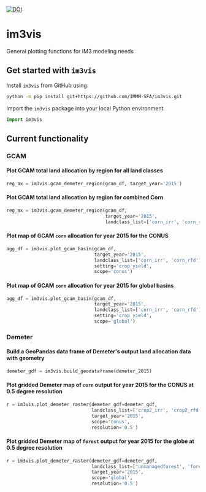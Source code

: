 [![DOI](https://zenodo.org/badge/309786811.svg)](https://zenodo.org/badge/latestdoi/309786811)


# im3vis
General plotting functions for IM3 modeling needs

## Get started with `im3vis`

Install `im3vis` from GitHub using:
```bash
python -m pip install git+https://github.com/IMMM-SFA/im3vis.git
```

Import the `im3vis` package into your local Python environment
```python
import im3vis
```

## Current functionality


### GCAM

#### Plot GCAM total land allocation by region for all land classes 
```python
reg_ax = im3vis.gcam_demeter_region(gcam_df, target_year='2015')
```

#### Plot GCAM total land allocation by region for combined Corn
```python
reg_ax = im3vis.gcam_demeter_region(gcam_df, 
                                    target_year='2015', 
                                    landclass_list=['corn_irr', 'corn_rfd'])
```

#### Plot map of GCAM `corn` allocation for year 2015 for the CONUS
```python
agg_df = im3vis.plot_gcam_basin(gcam_df,
                                target_year='2015',
                                landclass_list=['corn_irr', 'corn_rfd'],
                                setting='crop_yield',
                                scope='conus')
```

#### Plot map of GCAM `corn` allocation for year 2015 for global basins
```python
agg_df = im3vis.plot_gcam_basin(gcam_df,
                                target_year='2015',
                                landclass_list=['corn_irr', 'corn_rfd'],
                                setting='crop_yield',
                                scope='global')
```

### Demeter

#### Build a GeoPandas data frame of Demeter's output land allocation data with geometry
```python
demeter_gdf = im3vis.build_geodataframe(demeter_2015)
```

#### Plot gridded Demeter map of `corn` output for year 2015 for the CONUS at 0.5 degree resolution
```python
r = im3vis.plot_demeter_raster(demeter_gdf=demeter_gdf, 
                               landclass_list=['crop2_irr', 'crop2_rfd'],
                               target_year='2015', 
                               scope='conus',
                               resolution='0.5')
```

#### Plot gridded Demeter map of `forest` output for year 2015 for the globe at 0.5 degree resolution
```python
r = im3vis.plot_demeter_raster(demeter_gdf=demeter_gdf, 
                               landclass_list=['unmanagedforest', 'forest'],
                               target_year='2015', 
                               scope='global',
                               resolution='0.5')
```
